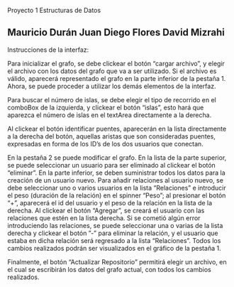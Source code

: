 Proyecto 1
Estructuras de Datos

Mauricio Durán
Juan Diego Flores
David Mizrahi
--------------------------------------------------------------------------------

Instrucciones de la interfaz:

Para inicializar el grafo, se debe clickear el botón “cargar archivo”, y elegir 
el archivo con los datos del grafo que va a ser utilizado. Si el archivo es 
válido, aparecerá representado el grafo en la parte inferior de la pestaña 1. 
Ahora, se puede proceder a utilizar los demás elementos de la interfaz. 

Para buscar el número de islas, se debe elegir el tipo de recorrido en el 
comboBox de la izquierda, y clickear el botón “islas”, esto hará que aparezca 
el número de islas en el textArea directamente a la derecha.

Al clickear el botón identificar puentes, aparecerán en la lista directamente a 
la derecha del botón, aquellas aristas que son consideradas puentes, expresadas 
en forma de los ID’s de los dos usuarios que conectan.

En la pestaña 2 se puede modificar el grafo. En la lista de la parte superior, 
se puede seleccionar un usuario para ser eliminado al clickear el botón 
“eliminar”. En la parte inferior, se deben suministrar todos los datos para la 
creación de un usuario nuevo. Para añadir relaciones al usuario nuevo, se debe 
seleccionar uno o varios usuarios en la lista “Relaciones” e introducir el peso 
(duración de la relación) en el spinner “Peso”; al presionar el botón “+”, 
aparecerá el id del usuario y el peso de la relación en la lista de la derecha. 
Al clickear el botón “Agregar”, se creará el usuario con las relaciones que 
estén en la lista derecha. Si se cometió algún error introduciendo las 
relaciones, se puede seleccionar una o varias de la lista derecha y clickear el 
botón ”-” para eliminar la relación, y el usuario que estaba en dicha relación 
será regresado a la lista “Relaciones”. Todos los cambios realizados podrán ser 
visualizados en el gráfico de la pestaña 1.

Finalmente, el botón “Actualizar Repositorio” permitirá elegir un archivo, en 
el cual se escribirán los datos del grafo actual, con todos los cambios 
realizados.